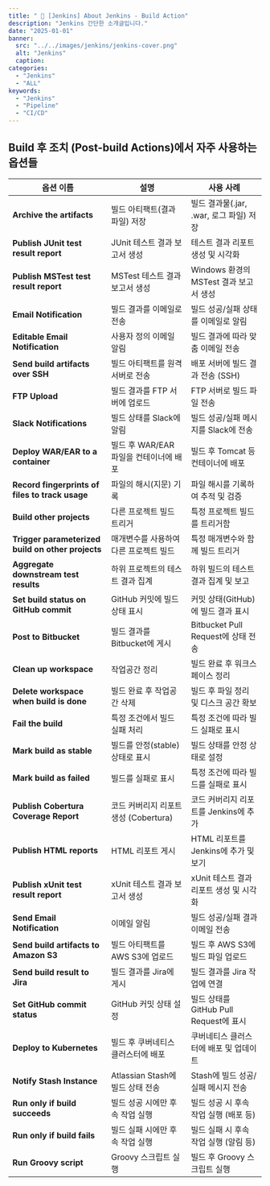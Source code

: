 ```yaml
---
title: " 💬 [Jenkins] About Jenkins - Build Action"
description: "Jenkins 간단한 소개글입니다."
date: "2025-01-01"
banner:
  src: "../../images/jenkins/jenkins-cover.png"
  alt: "Jenkins"
  caption: 
categories:
  - "Jenkins"
  - "ALL"
keywords:
  - "Jenkins"
  - "Pipeline"
  - "CI/CD"
---
```


## **Build 후 조치 (Post-build Actions)에서 자주 사용하는 옵션들**

| **옵션 이름** | **설명** | **사용 사례** |
| ----- | --- | ----- |
| **Archive the artifacts** | 빌드 아티팩트(결과 파일) 저장 | 빌드 결과물(.jar, .war, 로그 파일) 저장 |
| **Publish JUnit test result report** | JUnit 테스트 결과 보고서 생성 | 테스트 결과 리포트 생성 및 시각화 |
| **Publish MSTest test result report** | MSTest 테스트 결과 보고서 생성 | Windows 환경의 MSTest 결과 보고서 생성 |
| **Email Notification** | 빌드 결과를 이메일로 전송 | 빌드 성공/실패 상태를 이메일로 알림 |
| **Editable Email Notification** | 사용자 정의 이메일 알림 | 빌드 결과에 따라 맞춤 이메일 전송 |
| **Send build artifacts over SSH** | 빌드 아티팩트를 원격 서버로 전송 | 배포 서버에 빌드 결과 전송 (SSH) |
| **FTP Upload** | 빌드 결과를 FTP 서버에 업로드 | FTP 서버로 빌드 파일 전송 |
| **Slack Notifications** | 빌드 상태를 Slack에 알림 | 빌드 성공/실패 메시지를 Slack에 전송 |
| **Deploy WAR/EAR to a container** | 빌드 후 WAR/EAR 파일을 컨테이너에 배포 | 빌드 후 Tomcat 등 컨테이너에 배포 |
| **Record fingerprints of files to track usage** | 파일의 해시(지문) 기록 | 파일 해시를 기록하여 추적 및 검증 |
| **Build other projects** | 다른 프로젝트 빌드 트리거 | 특정 프로젝트 빌드를 트리거함 |
| **Trigger parameterized build on other projects** | 매개변수를 사용하여 다른 프로젝트 빌드 | 특정 매개변수와 함께 빌드 트리거 |
| **Aggregate downstream test results** | 하위 프로젝트의 테스트 결과 집계 | 하위 빌드의 테스트 결과 집계 및 보고 |
| **Set build status on GitHub commit** | GitHub 커밋에 빌드 상태 표시 | 커밋 상태(GitHub)에 빌드 결과 표시 |
| **Post to Bitbucket** | 빌드 결과를 Bitbucket에 게시 | Bitbucket Pull Request에 상태 전송 |
| **Clean up workspace** | 작업공간 정리 | 빌드 완료 후 워크스페이스 정리 |
| **Delete workspace when build is done** | 빌드 완료 후 작업공간 삭제 | 빌드 후 파일 정리 및 디스크 공간 확보 |
| **Fail the build** | 특정 조건에서 빌드 실패 처리 | 특정 조건에 따라 빌드 실패로 표시 |
| **Mark build as stable** | 빌드를 안정(stable) 상태로 표시 | 빌드 상태를 안정 상태로 설정 |
| **Mark build as failed** | 빌드를 실패로 표시 | 특정 조건에 따라 빌드를 실패로 표시 |
| **Publish Cobertura Coverage Report** | 코드 커버리지 리포트 생성 (Cobertura) | 코드 커버리지 리포트를 Jenkins에 추가 |
| **Publish HTML reports** | HTML 리포트 게시 | HTML 리포트를 Jenkins에 추가 및 보기 |
| **Publish xUnit test result report** | xUnit 테스트 결과 보고서 생성 | xUnit 테스트 결과 리포트 생성 및 시각화 |
| **Send Email Notification** | 이메일 알림 | 빌드 성공/실패 결과 이메일 전송 |
| **Send build artifacts to Amazon S3** | 빌드 아티팩트를 AWS S3에 업로드 | 빌드 후 AWS S3에 빌드 파일 업로드 |
| **Send build result to Jira** | 빌드 결과를 Jira에 게시 | 빌드 결과를 Jira 작업에 연결 |
| **Set GitHub commit status** | GitHub 커밋 상태 설정 | 빌드 상태를 GitHub Pull Request에 표시 |
| **Deploy to Kubernetes** | 빌드 후 쿠버네티스 클러스터에 배포 | 쿠버네티스 클러스터에 배포 및 업데이트 |
| **Notify Stash Instance** | Atlassian Stash에 빌드 상태 전송 | Stash에 빌드 성공/실패 메시지 전송 |
| **Run only if build succeeds** | 빌드 성공 시에만 후속 작업 실행 | 빌드 성공 시 후속 작업 실행 (배포 등) |
| **Run only if build fails** | 빌드 실패 시에만 후속 작업 실행 | 빌드 실패 시 후속 작업 실행 (알림 등) |
| **Run Groovy script** | Groovy 스크립트 실행 | 빌드 후 Groovy 스크립트 실행 |
